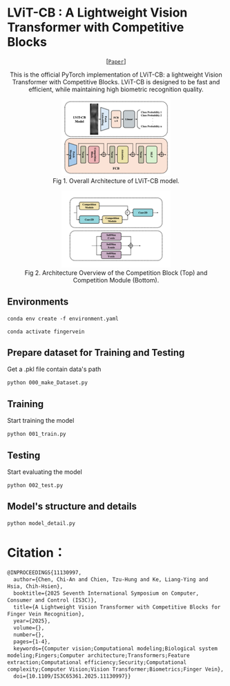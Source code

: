 # LViT-CB : A Lightweight Vision Transformer with Competitive Blocks
<div align="center">

  [[`Paper`](assets/Final.pdf)]
  
  This is the official PyTorch implementation of LViT-CB: a lightweight Vision Transformer with Competitive Blocks. LViT-CB is designed to be fast and efficient, while maintaining high biometric recognition quality.  
  
  <img src="assets/model.png" width="50%"><br>
  Fig 1. Overall Architecture of LViT-CB model.  
  
  <img src="assets/blk.png" width="50%"><br>
  Fig 2. Architecture Overview of the Competition Block (Top) and Competition Module (Bottom).  

</div>

## Environments  
```
conda env create -f environment.yaml
```
```
conda activate fingervein
```

## Prepare dataset for Training and Testing
Get a .pkl file contain data's path 
```
python 000_make_Dataset.py
```  

## Training
Start training the model 
```
python 001_train.py
```

## Testing 
Start evaluating the model
```
python 002_test.py
```

## Model's structure and details
```
python model_detail.py
```

# Citation： 
```
@INPROCEEDINGS{11130997,
  author={Chen, Chi-An and Chien, Tzu-Hung and Ke, Liang-Ying and Hsia, Chih-Hsien},
  booktitle={2025 Seventh International Symposium on Computer, Consumer and Control (IS3C)}, 
  title={A Lightweight Vision Transformer with Competitive Blocks for Finger Vein Recognition}, 
  year={2025},
  volume={},
  number={},
  pages={1-4},
  keywords={Computer vision;Computational modeling;Biological system modeling;Fingers;Computer architecture;Transformers;Feature extraction;Computational efficiency;Security;Computational complexity;Computer Vision;Vision Transformer;Biometrics;Finger Vein},
  doi={10.1109/IS3C65361.2025.11130997}}
```


